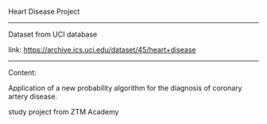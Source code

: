 Heart Disease Project

------------------------------------------------

Dataset from UCI database 

link: https://archive.ics.uci.edu/dataset/45/heart+disease

------------------------------------------------

Content:

Application of a new probability algorithm for the diagnosis of coronary artery disease.


study project from ZTM Academy 
